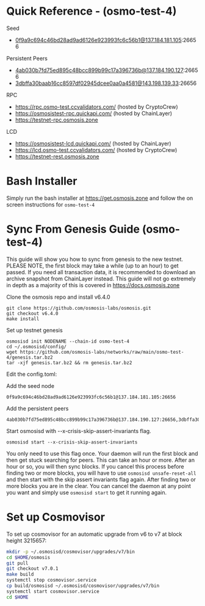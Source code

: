 # Quick Reference - (osmo-test-4)
Seed
* 0f9a9c694c46bd28ad9ad6126e923993fc6c56b1@137.184.181.105:26656

Persistent Peers
* 4ab030b7fd75ed895c48bcc899b99c17a396736b@137.184.190.127:26656
* 3dbffa30baab16cc8597df02945dcee0aa0a4581@143.198.139.33:26656

RPC
* https://rpc.osmo-test.ccvalidators.com/ (hosted by CryptoCrew)
* https://osmosistest-rpc.quickapi.com/ (hosted by ChainLayer)
* https://testnet-rpc.osmosis.zone

LCD
* https://osmosistest-lcd.quickapi.com/ (hosted by ChainLayer)
* https://lcd.osmo-test.ccvalidators.com/ (hosted by CryptoCrew)
* https://testnet-rest.osmosis.zone



# Bash Installer

Simply run the bash installer at https://get.osmosis.zone and follow the on screen instructions for `osmo-test-4`

# Sync From Genesis Guide (osmo-test-4)

This guide will show you how to sync from genesis to the new testnet. PLEASE NOTE, the first block may take a while (up to an hour) to get passed. If you need all transaction data, it is recommended to download an archive snapshot from ChainLayer instead. This guide will not go extremely in depth as a majority of this is covered in https://docs.osmosis.zone

Clone the osmosis repo and install v6.4.0

```
git clone https://github.com/osmosis-labs/osmosis.git
git checkout v6.4.0
make install
```

Set up testnet genesis

```
osmosisd init NODENAME --chain-id osmo-test-4
cd ~/.osmosisd/config/
wget https://github.com/osmosis-labs/networks/raw/main/osmo-test-4/genesis.tar.bz2
tar -xjf genesis.tar.bz2 && rm genesis.tar.bz2
```

Edit the config.toml:

Add the seed node
```
0f9a9c694c46bd28ad9ad6126e923993fc6c56b1@137.184.181.105:26656
```

Add the persistent peers
```
4ab030b7fd75ed895c48bcc899b99c17a396736b@137.184.190.127:26656,3dbffa30baab16cc8597df02945dcee0aa0a4581@143.198.139.33:26656
```

Start osmosisd with --x-crisis-skip-assert-invariants flag.

```
osmosisd start --x-crisis-skip-assert-invariants
```

You only need to use this flag once. Your daemon will run the first block and then get stuck searching for peers. This can take an hour or more. After an hour or so, you will then sync blocks. If you cancel this process before finding two or more blocks, you will have to use `osmosisd unsafe-reset-all` and then start with the skip assert invariants flag again. After finding two or more blocks you are in the clear. You can cancel the daemon at any point you want and simply use `osmosisd start` to get it running again.

# Set up Cosmovisor

To set up cosmovisor for an automatic upgrade from v6 to v7 at block height 3215657:

```sh
mkdir -p ~/.osmosisd/cosmovisor/upgrades/v7/bin
cd $HOME/osmosis
git pull
git checkout v7.0.1
make build
systemctl stop cosmovisor.service
cp build/osmosisd ~/.osmosisd/cosmovisor/upgrades/v7/bin
systemctl start cosmovisor.service
cd $HOME
```
